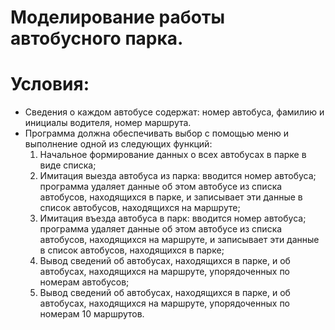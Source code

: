 # Моделирование работы автобусного парка.
# Условия:
-  Сведения о каждом автобусе содержат: номер автобуса, фамилию и инициалы водителя, номер маршрута. 
-  Программа должна обеспечивать выбор с помощью меню и выполнение одной из следующих функций:
    1.	Начальное формирование данных о всех автобусах в парке в виде списка; 
    2.	Имитация выезда автобуса из парка: вводится номер автобуса; программа удаляет данные об этом автобусе из списка автобусов, находящихся в парке, и записывает эти данные в список автобусов, находящихся на маршруте;
    3.	Имитация въезда автобуса в парк: вводится номер автобуса; программа удаляет данные об этом автобусе из списка автобусов, находящихся на маршруте, и записывает эти данные в список автобусов, находящихся в парке;
    4.	Вывод сведений об автобусах, находящихся в парке, и об автобусах, находящихся на маршруте, упорядоченных по номерам автобусов;
    5.	Вывод сведений об автобусах, находящихся в парке, и об автобусах, находящихся на маршруте, упорядоченных по номерам 10 маршрутов.
